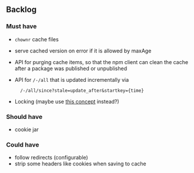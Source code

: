 ## Backlog

### Must have
- `chownr` cache files
- serve cached version on error if it is allowed by maxAge
- API for purging cache items, so that the npm client can clean the cache
  after a package was published or unpublished
- API for `/-/all` that is updated incrementally via

        /-/all/since?stale=update_after&startkey={time}

- Locking (maybe use [this concept](http://stackoverflow.com/a/18310623/69868)
  instead?)

### Should have

- cookie jar

### Could have
- follow redirects (configurable)
- strip some headers like cookies when saving to cache
